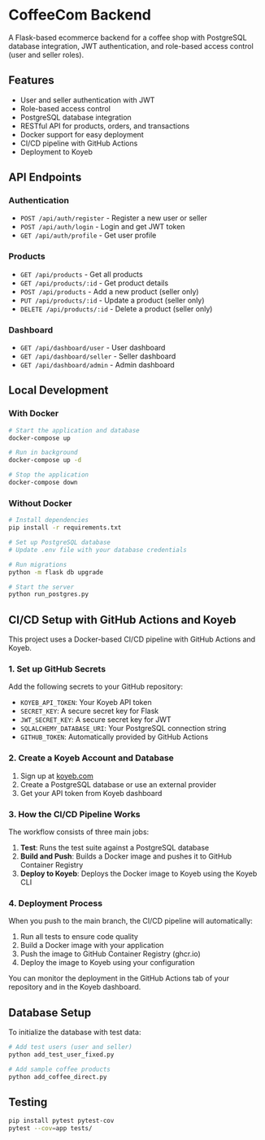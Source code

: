 # CoffeeCom Backend

A Flask-based ecommerce backend for a coffee shop with PostgreSQL database integration, JWT authentication, and role-based access control (user and seller roles).

## Features

- User and seller authentication with JWT
- Role-based access control
- PostgreSQL database integration
- RESTful API for products, orders, and transactions
- Docker support for easy deployment
- CI/CD pipeline with GitHub Actions
- Deployment to Koyeb

## API Endpoints

### Authentication

- `POST /api/auth/register` - Register a new user or seller
- `POST /api/auth/login` - Login and get JWT token
- `GET /api/auth/profile` - Get user profile

### Products

- `GET /api/products` - Get all products
- `GET /api/products/:id` - Get product details
- `POST /api/products` - Add a new product (seller only)
- `PUT /api/products/:id` - Update a product (seller only)
- `DELETE /api/products/:id` - Delete a product (seller only)

### Dashboard

- `GET /api/dashboard/user` - User dashboard
- `GET /api/dashboard/seller` - Seller dashboard
- `GET /api/dashboard/admin` - Admin dashboard

## Local Development

### With Docker

```bash
# Start the application and database
docker-compose up

# Run in background
docker-compose up -d

# Stop the application
docker-compose down
```

### Without Docker

```bash
# Install dependencies
pip install -r requirements.txt

# Set up PostgreSQL database
# Update .env file with your database credentials

# Run migrations
python -m flask db upgrade

# Start the server
python run_postgres.py
```

## CI/CD Setup with GitHub Actions and Koyeb

This project uses a Docker-based CI/CD pipeline with GitHub Actions and Koyeb.

### 1. Set up GitHub Secrets

Add the following secrets to your GitHub repository:

- `KOYEB_API_TOKEN`: Your Koyeb API token
- `SECRET_KEY`: A secure secret key for Flask
- `JWT_SECRET_KEY`: A secure secret key for JWT
- `SQLALCHEMY_DATABASE_URI`: Your PostgreSQL connection string
- `GITHUB_TOKEN`: Automatically provided by GitHub Actions

### 2. Create a Koyeb Account and Database

1. Sign up at [koyeb.com](https://koyeb.com)
2. Create a PostgreSQL database or use an external provider
3. Get your API token from Koyeb dashboard

### 3. How the CI/CD Pipeline Works

The workflow consists of three main jobs:

1. **Test**: Runs the test suite against a PostgreSQL database
2. **Build and Push**: Builds a Docker image and pushes it to GitHub Container Registry
3. **Deploy to Koyeb**: Deploys the Docker image to Koyeb using the Koyeb CLI

### 4. Deployment Process

When you push to the main branch, the CI/CD pipeline will automatically:

1. Run all tests to ensure code quality
2. Build a Docker image with your application
3. Push the image to GitHub Container Registry (ghcr.io)
4. Deploy the image to Koyeb using your configuration

You can monitor the deployment in the GitHub Actions tab of your repository and in the Koyeb dashboard.

## Database Setup

To initialize the database with test data:

```bash
# Add test users (user and seller)
python add_test_user_fixed.py

# Add sample coffee products
python add_coffee_direct.py
```

## Testing

```bash
pip install pytest pytest-cov
pytest --cov=app tests/
```
